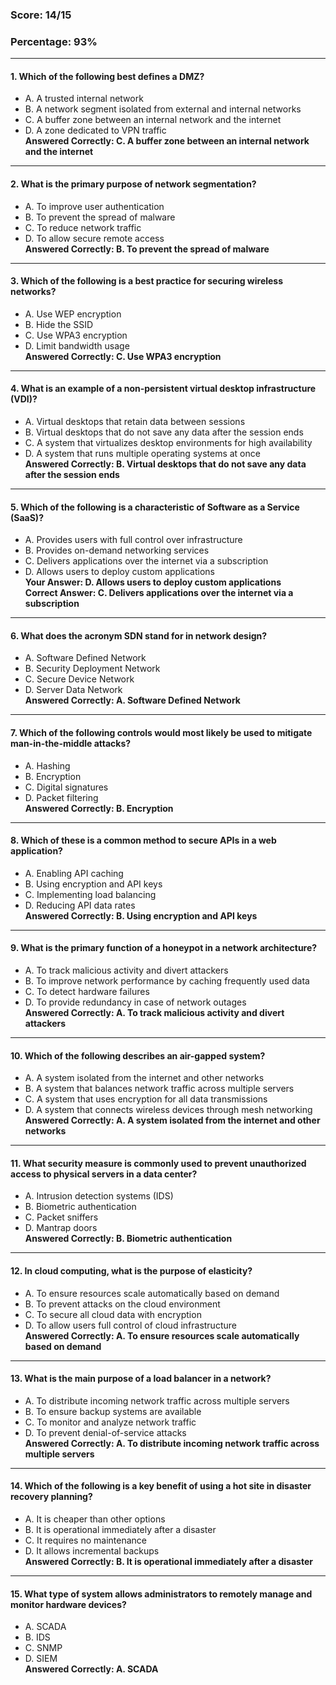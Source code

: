 ### **Score: 14/15**  
### **Percentage: 93%**

---

#### 1. Which of the following best defines a DMZ?
- A. A trusted internal network
- B. A network segment isolated from external and internal networks
- C. A buffer zone between an internal network and the internet
- D. A zone dedicated to VPN traffic  
**Answered Correctly: C. A buffer zone between an internal network and the internet**

---

#### 2. What is the primary purpose of network segmentation?
- A. To improve user authentication
- B. To prevent the spread of malware
- C. To reduce network traffic
- D. To allow secure remote access  
**Answered Correctly: B. To prevent the spread of malware**

---

#### 3. Which of the following is a best practice for securing wireless networks?
- A. Use WEP encryption
- B. Hide the SSID
- C. Use WPA3 encryption
- D. Limit bandwidth usage  
**Answered Correctly: C. Use WPA3 encryption**

---

#### 4. What is an example of a non-persistent virtual desktop infrastructure (VDI)?
- A. Virtual desktops that retain data between sessions
- B. Virtual desktops that do not save any data after the session ends
- C. A system that virtualizes desktop environments for high availability
- D. A system that runs multiple operating systems at once  
**Answered Correctly: B. Virtual desktops that do not save any data after the session ends**

---

#### 5. Which of the following is a characteristic of Software as a Service (SaaS)?
- A. Provides users with full control over infrastructure
- B. Provides on-demand networking services
- C. Delivers applications over the internet via a subscription
- D. Allows users to deploy custom applications  
**Your Answer: D. Allows users to deploy custom applications**  
**Correct Answer: C. Delivers applications over the internet via a subscription**

---

#### 6. What does the acronym SDN stand for in network design?
- A. Software Defined Network
- B. Security Deployment Network
- C. Secure Device Network
- D. Server Data Network  
**Answered Correctly: A. Software Defined Network**

---

#### 7. Which of the following controls would most likely be used to mitigate man-in-the-middle attacks?
- A. Hashing
- B. Encryption
- C. Digital signatures
- D. Packet filtering  
**Answered Correctly: B. Encryption**

---

#### 8. Which of these is a common method to secure APIs in a web application?
- A. Enabling API caching
- B. Using encryption and API keys
- C. Implementing load balancing
- D. Reducing API data rates  
**Answered Correctly: B. Using encryption and API keys**

---

#### 9. What is the primary function of a honeypot in a network architecture?
- A. To track malicious activity and divert attackers
- B. To improve network performance by caching frequently used data
- C. To detect hardware failures
- D. To provide redundancy in case of network outages  
**Answered Correctly: A. To track malicious activity and divert attackers**

---

#### 10. Which of the following describes an air-gapped system?
- A. A system isolated from the internet and other networks
- B. A system that balances network traffic across multiple servers
- C. A system that uses encryption for all data transmissions
- D. A system that connects wireless devices through mesh networking  
**Answered Correctly: A. A system isolated from the internet and other networks**

---

#### 11. What security measure is commonly used to prevent unauthorized access to physical servers in a data center?
- A. Intrusion detection systems (IDS)
- B. Biometric authentication
- C. Packet sniffers
- D. Mantrap doors  
**Answered Correctly: B. Biometric authentication**

---

#### 12. In cloud computing, what is the purpose of elasticity?
- A. To ensure resources scale automatically based on demand
- B. To prevent attacks on the cloud environment
- C. To secure all cloud data with encryption
- D. To allow users full control of cloud infrastructure  
**Answered Correctly: A. To ensure resources scale automatically based on demand**

---

#### 13. What is the main purpose of a load balancer in a network?
- A. To distribute incoming network traffic across multiple servers
- B. To ensure backup systems are available
- C. To monitor and analyze network traffic
- D. To prevent denial-of-service attacks  
**Answered Correctly: A. To distribute incoming network traffic across multiple servers**

---

#### 14. Which of the following is a key benefit of using a hot site in disaster recovery planning?
- A. It is cheaper than other options
- B. It is operational immediately after a disaster
- C. It requires no maintenance
- D. It allows incremental backups  
**Answered Correctly: B. It is operational immediately after a disaster**

---

#### 15. What type of system allows administrators to remotely manage and monitor hardware devices?
- A. SCADA
- B. IDS
- C. SNMP
- D. SIEM  
**Answered Correctly: A. SCADA**

